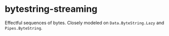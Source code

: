 # bytestring-streaming

Effectful sequences of bytes. Closely modeled on `Data.ByteString.Lazy` and `Pipes.ByteString`. 
